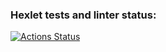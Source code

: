 ### Hexlet tests and linter status:
[![Actions Status](https://github.com/dashapatrusheva/frontend-project-46/workflows/hexlet-check/badge.svg)](https://github.com/dashapatrusheva/frontend-project-46/actions)